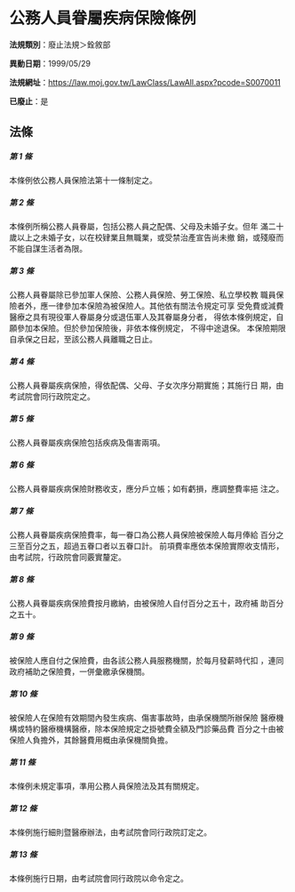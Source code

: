 # 公務人員眷屬疾病保險條例

**法規類別**：廢止法規＞銓敘部

**異動日期**：1999/05/29  

**法規網址**：https://law.moj.gov.tw/LawClass/LawAll.aspx?pcode=S0070011

**已廢止**：是



## 法條
##### 第 1 條
本條例依公務人員保險法第十一條制定之。


##### 第 2 條
本條例所稱公務人員眷屬，包括公務人員之配偶、父母及未婚子女。但年
滿二十歲以上之未婚子女，以在校肄業且無職業，或受禁治產宣告尚未撤
銷，或殘廢而不能自謀生活者為限。


##### 第 3 條
公務人員眷屬除已參加軍人保險、公務人員保險、勞工保險、私立學校教
職員保險者外，應一律參加本保險為被保險人。其他依有關法令規定可享
受免費或減費醫療之具有現役軍人眷屬身分或退伍軍人及其眷屬身分者，
得依本條例規定，自願參加本保險。但於參加保險後，非依本條例規定，
不得中途退保。
本保險期限自承保之日起，至該公務人員離職之日止。


##### 第 4 條
公務人員眷屬疾病保險，得依配偶、父母、子女次序分期實施；其施行日
期，由考試院會同行政院定之。


##### 第 5 條
公務人員眷屬疾病保險包括疾病及傷害兩項。


##### 第 6 條
公務人員眷屬疾病保險財務收支，應分戶立帳；如有虧損，應調整費率挹
注之。


##### 第 7 條
公務人員眷屬疾病保險費率，每一眷口為公務人員保險被保險人每月俸給
百分之三至百分之五，超過五眷口者以五眷口計。
前項費率應依本保險實際收支情形，由考試院，行政院會同覈實釐定。


##### 第 8 條
公務人員眷屬疾病保險費按月繳納，由被保險人自付百分之五十，政府補
助百分之五十。


##### 第 9 條
被保險人應自付之保險費，由各該公務人員服務機關，於每月發薪時代扣
，連同政府補助之保險費，一併彙繳承保機關。


##### 第 10 條
被保險人在保險有效期間內發生疾病、傷害事故時，由承保機關所辦保險
醫療機構或特約醫療機構醫療，除本保險規定之掛號費全額及門診藥品費
百分之十由被保險人負擔外，其餘醫費用概由承保機關負擔。


##### 第 11 條
本條例未規定事項，準用公務人員保險法及其有關規定。


##### 第 12 條
本條例施行細則暨醫療辦法，由考試院會同行政院訂定之。


##### 第 13 條
本條例施行日期，由考試院會同行政院以命令定之。




